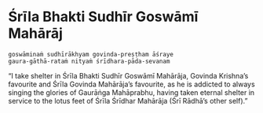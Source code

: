 # Śrīla Bhakti Sudhīr Goswāmī Mahārāj

    goswāminaṁ sudhīrākhyam govinda-preṣṭham āśraye
    gaura-gāthā-rataṁ nityaṁ śrīdhara-pāda-sevanam

“I take shelter in Śrīla Bhakti Sudhīr Goswāmī Mahārāja, Govinda Krishna’s favourite and Śrīla Govinda Mahārāja’s favourite, as he is addicted to always singing the glories of Gaurāṅga Mahāprabhu, having taken eternal shelter in service to the lotus feet of Śrīla Śrīdhar Mahārāja (Śrī Rādhā’s other self).”

